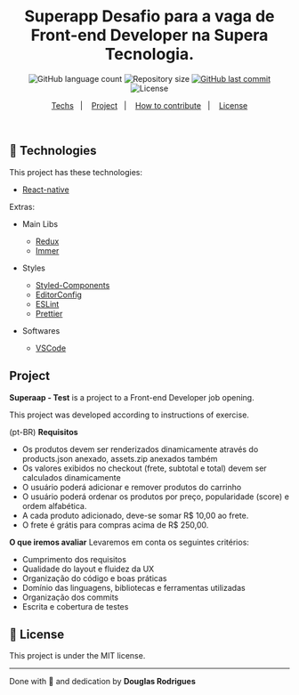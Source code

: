 <h1 align="center">
Superapp
Desafio para a vaga de Front-end Developer na Supera Tecnologia.
</h1>

<p align="center">
  <img alt="GitHub language count" src="https://img.shields.io/github/languages/count/Zy-on/Superapp">

  <img alt="Repository size" src="https://img.shields.io/github/repo-size/Zy-on/Superapp">

  <a href="https://github.com/Zy-on/Superapp/commits/main">
    <img alt="GitHub last commit" src="https://img.shields.io/github/last-commit/Zy-on/Superapp">
  </a>

  <img alt="License" src="https://img.shields.io/badge/license-MIT-brightgreen">
</p>

<p align="center">
  <a href="#rocket-tecnologias">Techs</a>&nbsp;&nbsp;&nbsp;|&nbsp;&nbsp;&nbsp;
  <a href="#pushpin-projeto">Project</a>&nbsp;&nbsp;&nbsp;|&nbsp;&nbsp;&nbsp;
  <a href="#thinking-como-contribuir">How to contribute</a>&nbsp;&nbsp;&nbsp;|&nbsp;&nbsp;&nbsp;
  <a href="#memo-licença">License</a>
</p>

<br>

## :rocket: Technologies

This project has these technologies:

- [React-native](https://reactnative.dev/)

Extras:

- Main Libs

  - [Redux](https://redux.js.org/)
  - [Immer](https://immerjs.github.io/immer/docs/introduction)

- Styles
  - [Styled-Components](https://styled-components.com/)
  - [EditorConfig](https://editorconfig.org/)
  - [ESLint](https://eslint.org/)
  - [Prettier](https://prettier.io/)
- Softwares
  - [VSCode](https://code.visualstudio.com/)

## Project

**Superaap - Test** is a project to a Front-end Developer job opening.

This project was developed according to instructions of exercise.

(pt-BR)
**Requisitos**

- Os produtos devem ser renderizados dinamicamente através do products.json anexado, assets.zip anexados também
- Os valores exibidos no checkout (frete, subtotal e total) devem ser calculados dinamicamente
- O usuário poderá adicionar e remover produtos do carrinho
- O usuário poderá ordenar os produtos por preço, popularidade (score) e ordem alfabética.
- A cada produto adicionado, deve-se somar R$ 10,00 ao frete.
- O frete é grátis para compras acima de R$ 250,00.

**O que iremos avaliar**
Levaremos em conta os seguintes critérios:

- Cumprimento dos requisitos
- Qualidade do layout e fluidez da UX
- Organização do código e boas práticas
- Domínio das linguagens, bibliotecas e ferramentas utilizadas
- Organização dos commits
- Escrita e cobertura de testes

## :memo: License

This project is under the MIT license.

---

Done with 💜 and dedication by **Douglas Rodrigues**
